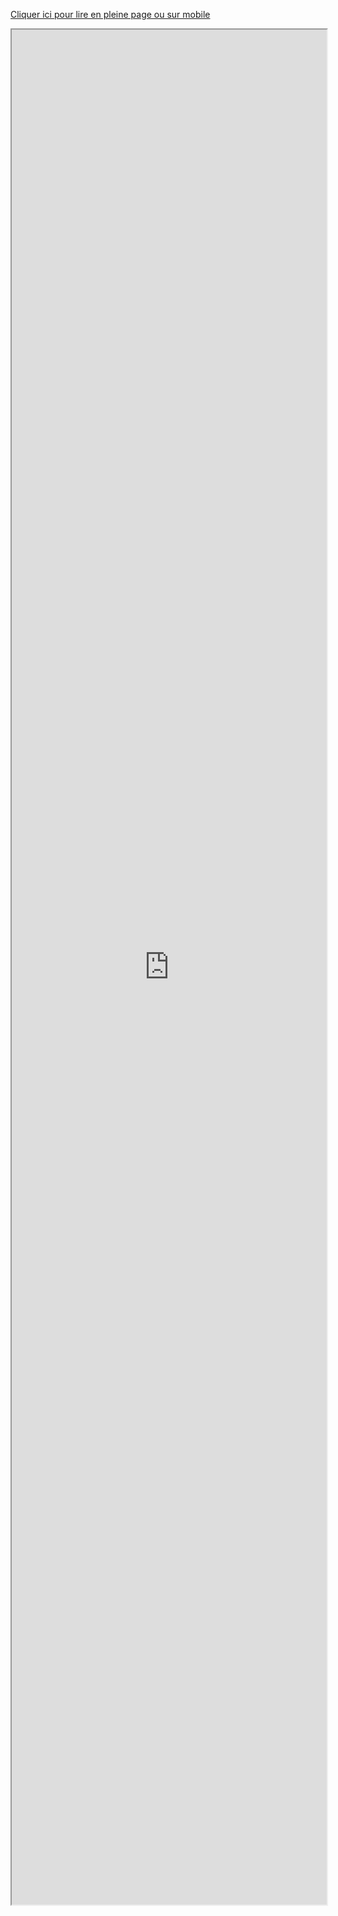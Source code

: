 <a href="https://frama.link/synthesetropicalia">Cliquer ici pour lire en pleine page ou sur mobile</a>
<iframe src="https://docs.google.com/document/d/e/2PACX-1vQgnvBE0ZZ0uHweifsBQJ9jpb9qspadvYgaGfZYw7iOp4O5C7szEqW_1y9Sa8d69oNzOqn9Ax9DmH-r/pub?embedded=true" height="3000px" width="100%"></iframe>

<style type="text/css">
a#forkme_banner {
    display: none;
}
    #header_wrap {
    background: linear-gradient(to top, #8fbc62, #8fbc62 );
    height: 50px; 
    }
    h1#project_title {
    display: none;
}
</style>


 

